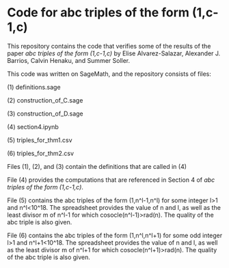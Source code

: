 # Code for abc triples of the form (1,c-1,c)
This repository contains the code that verifies some of the results of the paper *abc triples of the form (1,c-1,c)* by Elise Alvarez-Salazar, Alexander J. Barrios, Calvin Henaku, and Summer Soller.


This code was written on SageMath, and the repository consists of  files:

(1) definitions.sage

(2) construction_of_C.sage

(3) construction_of_D.sage

(4) section4.ipynb

(5) triples_for_thm1.csv

(6) triples_for_thm2.csv

Files (1), (2), and (3) contain the definitions that are called in (4)

File (4) provides the computations that are referenced in Section 4 of *abc triples of the form (1,c-1,c)*.

File (5) contains the abc triples of the form (1,n^l-1,n^l) for some integer l>1 and n^l<10^18. The spreadsheet provides the value of n and l, as well as the least divisor m of n^l-1 for which cosocle(n^l-1)>rad(n). The quality of the abc triple is also given.

File (6) contains the abc triples of the form (1,n^l,n^l+1) for some odd integer l>1 and n^l+1<10^18. The spreadsheet provides the value of n and l, as well as the least divisor m of n^l+1 for which cosocle(n^l+1)>rad(n). The quality of the abc triple is also given.
